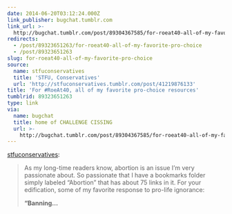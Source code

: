 ```yaml
---
date: 2014-06-20T03:12:24.000Z
link_publisher: bugchat.tumblr.com
link_url: >-
  http://bugchat.tumblr.com/post/89304367585/for-roeat40-all-of-my-favorite-pro-choice-resources
redirects:
  - /post/89323651263/for-roeat40-all-of-my-favorite-pro-choice
  - /post/89323651263
slug: for-roeat40-all-of-my-favorite-pro-choice
source:
  name: stfuconservatives
  title: 'STFU, Conservatives'
  url: 'http://stfuconservatives.tumblr.com/post/41219876133'
title: 'For #RoeAt40, all of my favorite pro-choice resources'
tumblrid: 89323651263
type: link
via:
  name: bugchat
  title: home of CHALLENGE CISSING
  url: >-
    http://bugchat.tumblr.com/post/89304367585/for-roeat40-all-of-my-favorite-pro-choice
---
```

<p><a class="tumblr_blog" href="http://stfuconservatives.tumblr.com/post/41219876133">stfuconservatives</a>:</p>
<blockquote>
<p>As my long-time readers know, abortion is an issue I’m very passionate about. So passionate that I have a bookmarks folder simply labeled “Abortion” that has about 75 links in it. For your edification, some of my favorite response to pro-life ignorance:</p>
<p><strong>“Banning&hellip;</strong></p>
</blockquote>
